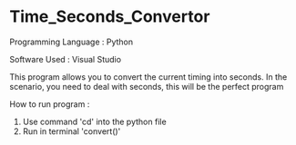 # Time_Seconds_Convertor

Programming Language : Python

Software Used : Visual Studio

This program allows you to convert the current timing into seconds. In the scenario, you need to deal with seconds, this will be the perfect program

How to run program :

1) Use command 'cd' into the python file 
2) Run in terminal 'convert()'
